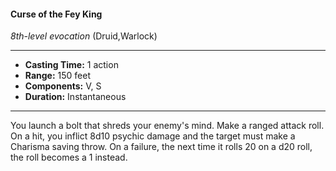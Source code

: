 #### Curse of the Fey King
*8th-level evocation* (Druid,Warlock)
___
- **Casting Time:** 1 action
- **Range:** 150 feet
- **Components:** V, S
- **Duration:** Instantaneous
---
You launch a bolt that shreds your enemy's mind.
Make a ranged attack roll. On a hit, you inflict 8d10
psychic damage and the target must make a
Charisma saving throw. On a failure, the next time
it rolls 20 on a d20 roll, the roll becomes a 1 instead.
